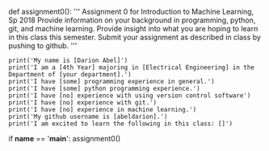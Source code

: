def assignment0():
    ''' Assignment 0 for Introduction to Machine Learning, Sp 2018
        Provide information on your background in programming, python, git, and machine learning.
        Provide insight into what you are hoping to learn in this class this semester.
        Submit your assignment as described in class by pushing to github.
    '''

    print('My name is [Darion Abel]')
    print('I am a [4th Year] majoring in [Electrical Engineering] in the Department of [your department].')
    print('I have [some] programming experience in general.')
    print('I have [some] python programming experience.')
    print('I have [no] experience with using version control software')
    print('I have [no] experience with git.')
    print('I have [no] experience in machine learning.')
    print('My github username is [abeldarion].')
    print('I am excited to learn the following in this class: []')


if __name__ == '__main__':
    assignment0()
